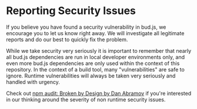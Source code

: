 # Reporting Security Issues

If you believe you have found a security vulnerability in bud.js, we encourage you to let us know right away. We will investigate all legitimate reports and do our best to quickly fix the problem.

While we take security very seriously it is important to remember that nearly all bud.js dependencies are run in local developer environments only, and even more bud.js dependencies are only used within the context of this repository. In the context of a build tool, many "vulnerabilities" are safe to ignore. Runtime vulnerabilities will always be taken very seriously and handled with urgency.

Check out [npm audit: Broken by Design by Dan Abramov](https://overreacted.io/npm-audit-broken-by-design/) if you're interested in our thinking around the severity of non runtime security issues.
